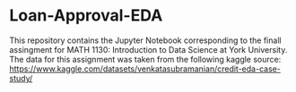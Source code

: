 # Loan-Approval-EDA
This repository contains the Jupyter Notebook corresponding to the finall assingment for MATH 1130: Introduction to Data Science at York University. The data for this assignment was taken from the following kaggle source: https://www.kaggle.com/datasets/venkatasubramanian/credit-eda-case-study/
